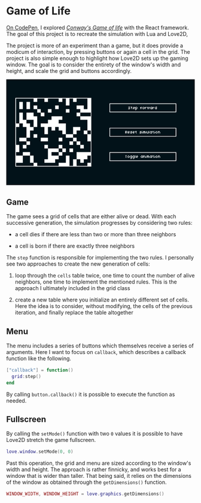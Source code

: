 # Game of Life

[On CodePen](https://codepen.io/borntofrappe/pen/xxbKgMQ), I explored [_Conway's Game of life_](https://en.wikipedia.org/wiki/Game_of_life) with the React framework. The goal of this project is to recreate the simulation with Lua and Love2D,

The project is more of an experiment than a game, but it does provide a modicum of interaction, by pressing buttons or again a cell in the grid. The project is also simple enough to highlight how Love2D sets up the gaming window. The goal is to consider the entirety of the window's width and height, and scale the grid and buttons accordingly.

![Game of Life in a few frames](https://github.com/borntofrappe/game-development/blob/master/Showcase/game-of-life.gif)

## Game

The game sees a grid of cells that are either alive or dead. With each successive generation, the simulation progresses by considering two rules:

- a cell dies if there are less than two or more than three neighbors

- a cell is born if there are exactly three neighbors

The `step` function is responsible for implementing the two rules. I personally see two approaches to create the new generation of cells:

1. loop through the `cells` table twice, one time to count the number of alive neighbors, one time to implement the mentioned rules. This is the approach I ultimately included in the grid class

2. create a new table where you initialize an entirely different set of cells. Here the idea is to consider, without modifying, the cells of the previous iteration, and finally replace the table altogether

## Menu

The menu includes a series of buttons which themselves receive a series of arguments. Here I want to focus on `callback`, which describes a callback function like the following.

```lua
["callback"] = function()
  grid:step()
end
```

By calling `button.callback()` it is possible to execute the function as needed.

## Fullscreen

By calling the `setMode()` function with two `0` values it is possible to have Love2D stretch the game fullscreen.

```lua
love.window.setMode(0, 0)
```

Past this operation, the grid and menu are sized according to the window's width and height. The approach is rather finnicky, and works best for a window that is wider than taller. That being said, it relies on the dimensions of the window as obtained through the `getDimensions()` function.

```lua
WINDOW_WIDTH, WINDOW_HEIGHT = love.graphics.getDimensions()
```
